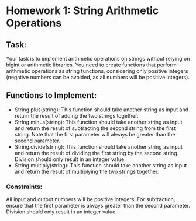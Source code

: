 # Homework 1: String Arithmetic Operations

## Task:
Your task is to implement arithmetic operations on strings without relying on bigint or arithmetic libraries. You need to create functions that perform arithmetic operations as string functions, considering only positive integers (negative numbers can be avoided, as all numbers will be positive integers).
## Functions to Implement:
* String.plus(string): This function should take another string as input and return the result of adding the two strings together.
* String.minus(string): This function should take another string as input and return the result of subtracting the second string from the first string. Note that the first parameter will always be greater than the second parameter.
* String.divide(string): This function should take another string as input and return the result of dividing the first string by the second string. Division should only result in an integer value.
* String.multiply(string): This function should take another string as input and return the result of multiplying the two strings together.
### Constraints:
All input and output numbers will be positive integers.
For subtraction, ensure that the first parameter is always greater than the second parameter.
Division should only result in an integer value.